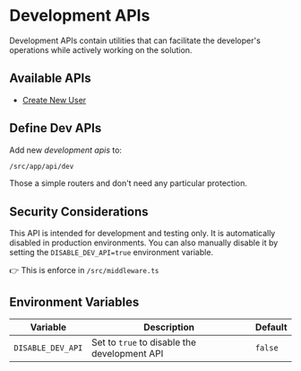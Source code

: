 # Development APIs

Development APIs contain utilities that can facilitate the developer's operations while actively working on the solution.

## Available APIs

- [Create New User](./DEV-API-CREATE-USER.md)

## Define Dev APIs

Add new _development apis_ to:

```bash
/src/app/api/dev
```

Those a simple routers and don't need any particular protection.

## Security Considerations

This API is intended for development and testing only. It is automatically disabled in production environments. You can also manually disable it by setting the `DISABLE_DEV_API=true` environment variable.

👉 This is enforce in `/src/middleware.ts`

## Environment Variables

| Variable          | Description                                  | Default |
| ----------------- | -------------------------------------------- | ------- |
| `DISABLE_DEV_API` | Set to `true` to disable the development API | `false` |
